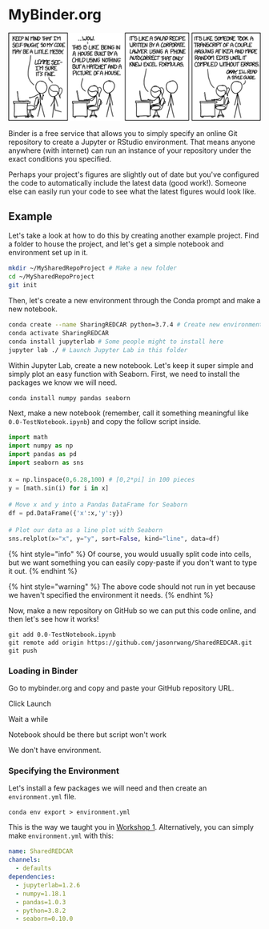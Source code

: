 # MyBinder.org

![MyBinder.org Homepage](../.gitbook/assets/image%20%284%29.png)

Binder is a free service that allows you to simply specify an online Git repository to create a Jupyter or RStudio environment. That means anyone anywhere \(with internet\) can run an instance of your repository under the exact conditions you specified.

Perhaps your project's figures are slightly out of date but you've configured the code to automatically include the latest data \(good work!\). Someone else can easily run your code to see what the latest figures would look like.

## Example

Let's take a look at how to do this by creating another example project. Find a folder to house the project, and let's get a simple notebook and environment set up in it.

```bash
mkdir ~/MySharedRepoProject # Make a new folder
cd ~/MySharedRepoProject
git init
```

Then, let's create a new environment through the Conda prompt and make a new notebook.

```bash
conda create --name SharingREDCAR python=3.7.4 # Create new environment
conda activate SharingREDCAR
conda install jupyterlab # Some people might to install here
jupyter lab ./ # Launch Jupyter Lab in this folder
```

Within Jupyter Lab, create a new notebook. Let's keep it super simple and simply plot an easy function with Seaborn. First, we need to install the packages we know we will need.

```bash
conda install numpy pandas seaborn
```

Next, make a new notebook \(remember, call it something meaningful like `0.0-TestNotebook.ipynb`\) and copy the follow script inside.

```python
import math
import numpy as np
import pandas as pd
import seaborn as sns

x = np.linspace(0,6.28,100) # [0,2*pi] in 100 pieces
y = [math.sin(i) for i in x]

# Move x and y into a Pandas DataFrame for Seaborn
df = pd.DataFrame({'x':x,'y':y})

# Plot our data as a line plot with Seaborn
sns.relplot(x="x", y="y", sort=False, kind="line", data=df)
```

{% hint style="info" %}
 Of course, you would usually split code into cells, but we want something you can easily copy-paste if you don't want to type it out.
{% endhint %}

{% hint style="warning" %}
The above code should not run in yet because we haven't specified the environment it needs.
{% endhint %}

Now, make a new repository on GitHub so we can put this code online, and then let's see how it works!

```text
git add 0.0-TestNotebook.ipynb
git remote add origin https://github.com/jasonrwang/SharedREDCAR.git
git push
```

### Loading in Binder

Go to mybinder.org and copy and paste your GitHub repository URL.

Click Launch

Wait a while

Notebook should be there but script won't work

We don't have environment.

### Specifying the Environment

Let's install a few packages we will need and then create an `environment.yml` file.

```text
conda env export > environment.yml
```

This is the way we taught you in [Workshop 1](../1-reproducible/1.1-get-started-anaconda.md). Alternatively, you can simply make `environment.yml` with this:

```yaml
name: SharedREDCAR
channels:
  - defaults
dependencies:
  - jupyterlab=1.2.6
  - numpy=1.18.1
  - pandas=1.0.3
  - python=3.8.2
  - seaborn=0.10.0
```

